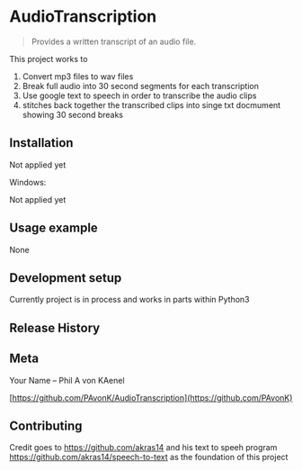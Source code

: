 # AudioTranscription
> Provides a written transcript of an audio file.


This project works to
1. Convert mp3 files to wav files
2. Break full audio into 30 second segments for each transcription
3. Use google text to speech in order to transcribe the audio clips
4. stitches back together the transcribed clips into singe txt docmument showing 30 second breaks



## Installation

Not applied yet

Windows:

Not applied yet

## Usage example

None

## Development setup

Currently project is in process and works in parts within Python3


[comment]: # (This is a comment, it will not be included)
## Release History

<!---
[comment]: # (* 0.2.1)

[comment]: # (* NA - CHANGE: Update docs (module code remainsunchanged))

[comment]: # (* 0.2.0)

[comment]: # (* NA - CHANGE: Remove `setDefaultXYZ()`)

[comment]: # (* NA - ADD: Add `init()`)

[comment]: # (0.1.1)

[comment]: # (* NA - FIX: Crash when calling `baz()` (Thanks @GenerousContributorName!)

[comment]: # (* NA - CHANGE: Rename `foo()` to `bar()`)

[comment]: # (* 0.1.0)

[comment]: # (* NA - The first proper release)

[comment]: # (* 0.0.1)

[comment]: # (* Work in progress)
-->

## Meta

Your Name – Phil A von KAenel

[https://github.com/PAvonK/AudioTranscription](https://github.com/PAvonK)

## Contributing

Credit goes to https://github.com/akras14 and his text to speeh program https://github.com/akras14/speech-to-text as the foundation of this project

<!-- Markdown link & img dfn's -->

